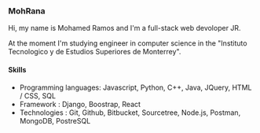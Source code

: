 ### MohRana

Hi, my name is Mohamed Ramos and I'm a full-stack web devoloper JR.

At the moment I'm studying engineer in computer science in the "Instituto Tecnologico y de Estudios Superiores de Monterrey".

#### Skills

- Programming languages: Javascript, Python, C++, Java, JQuery, HTML / CSS, SQL
- Framework : Django, Boostrap, React
- Technologies : Git, Github, Bitbucket, Sourcetree, Node.js, Postman, MongoDB, PostreSQL